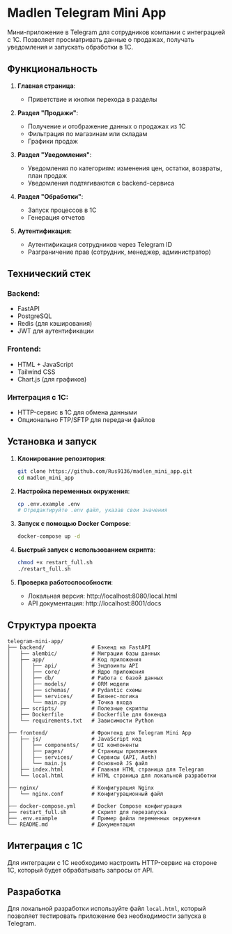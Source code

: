 # Madlen Telegram Mini App

Мини-приложение в Telegram для сотрудников компании с интеграцией с 1С. Позволяет просматривать данные о продажах, получать уведомления и запускать обработки в 1С.

## Функциональность

1. **Главная страница**:
   - Приветствие и кнопки перехода в разделы

2. **Раздел "Продажи"**:
   - Получение и отображение данных о продажах из 1С
   - Фильтрация по магазинам или складам
   - Графики продаж

3. **Раздел "Уведомления"**:
   - Уведомления по категориям: изменения цен, остатки, возвраты, план продаж
   - Уведомления подтягиваются с backend-сервиса

4. **Раздел "Обработки"**:
   - Запуск процессов в 1С
   - Генерация отчетов

5. **Аутентификация**:
   - Аутентификация сотрудников через Telegram ID
   - Разграничение прав (сотрудник, менеджер, администратор)

## Технический стек

### Backend:
- FastAPI
- PostgreSQL
- Redis (для кэширования)
- JWT для аутентификации

### Frontend:
- HTML + JavaScript
- Tailwind CSS
- Chart.js (для графиков)

### Интеграция с 1С:
- HTTP-сервис в 1С для обмена данными
- Опционально FTP/SFTP для передачи файлов

## Установка и запуск

1. **Клонирование репозитория**:
   ```bash
   git clone https://github.com/Rus9136/madlen_mini_app.git
   cd madlen_mini_app
   ```

2. **Настройка переменных окружения**:
   ```bash
   cp .env.example .env
   # Отредактируйте .env файл, указав свои значения
   ```

3. **Запуск с помощью Docker Compose**:
   ```bash
   docker-compose up -d
   ```

4. **Быстрый запуск с использованием скрипта**:
   ```bash
   chmod +x restart_full.sh
   ./restart_full.sh
   ```

5. **Проверка работоспособности**:
   - Локальная версия: http://localhost:8080/local.html
   - API документация: http://localhost:8001/docs

## Структура проекта

```
telegram-mini-app/
├── backend/               # Бэкенд на FastAPI
│   ├── alembic/           # Миграции базы данных
│   ├── app/               # Код приложения
│   │   ├── api/           # Эндпоинты API
│   │   ├── core/          # Ядро приложения
│   │   ├── db/            # Работа с базой данных
│   │   ├── models/        # ORM модели
│   │   ├── schemas/       # Pydantic схемы
│   │   ├── services/      # Бизнес-логика
│   │   └── main.py        # Точка входа
│   ├── scripts/           # Полезные скрипты
│   ├── Dockerfile         # Dockerfile для бэкенда
│   └── requirements.txt   # Зависимости Python
│
├── frontend/              # Фронтенд для Telegram Mini App
│   ├── js/                # JavaScript код
│   │   ├── components/    # UI компоненты
│   │   ├── pages/         # Страницы приложения
│   │   ├── services/      # Сервисы (API, Auth)
│   │   └── main.js        # Основной JS файл
│   ├── index.html         # Главная HTML страница для Telegram
│   └── local.html         # HTML страница для локальной разработки
│
├── nginx/                 # Конфигурация Nginx
│   └── nginx.conf         # Конфигурационный файл
│
├── docker-compose.yml     # Docker Compose конфигурация
├── restart_full.sh        # Скрипт для перезапуска
├── .env.example           # Пример файла переменных окружения
└── README.md              # Документация
```

## Интеграция с 1С

Для интеграции с 1С необходимо настроить HTTP-сервис на стороне 1С, который будет обрабатывать запросы от API.

## Разработка

Для локальной разработки используйте файл `local.html`, который позволяет тестировать приложение без необходимости запуска в Telegram.
